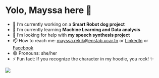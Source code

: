 # Yolo, Mayssa here 👋

<!--

-  👯 I’m looking to collaborate on 
- 💬 Ask me about **Speech recognition**
- ![Views](https://komarev.com/ghpvc/?username=iammayssa)
link for stats : https://github-readme-stats.vercel.app/api?username=iammayssa&&show_icons=true&title_color=ffffff&icon_color=bb2acf&text_color=daf7dc&bg_color=151515
-->

-  🔭 I’m currently working on a **Smart Robot dog project**
- 🌱 I’m currently learning **Machine Learning and Data analysis**
- 🤔 I’m looking for help with **my speech synthesis project**
- 📫 How to reach me: mayssa.rekik@enstab.ucar.tn or [LinkedIn](https://www.linkedin.com/in/mayssa-r-933a3bb6/) or [Facebook](https://www.facebook.com/rekik.mayssa.7)
- 😄 Pronouns: she/her
- ⚡ Fun fact: If you recognize the character in my hoodie, you rock! ✨

<img src="https://github-readme-stats.vercel.app/api?username=iammayssa&&show_icons=true&title_color=ffffff&icon_color=F5F773&text_color=daf7dc&bg_color=151515">
